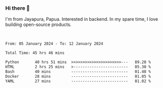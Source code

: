 ### Hi there 👋

I'm from Jayapura, Papua. Interested in backend. In my spare time, I love building open-source products.

<br>

 
 <!--START_SECTION:waka-->

```txt
From: 05 January 2024 - To: 12 January 2024

Total Time: 45 hrs 46 mins

Python       40 hrs 51 mins  >>>>>>>>>>>>>>>>>>>>>>---   89.28 %
HTML         2 hrs 25 mins   >------------------------   05.30 %
Bash         40 mins         -------------------------   01.48 %
Docker       28 mins         -------------------------   01.05 %
YAML         27 mins         -------------------------   01.02 %
```

<!--END_SECTION:waka-->
